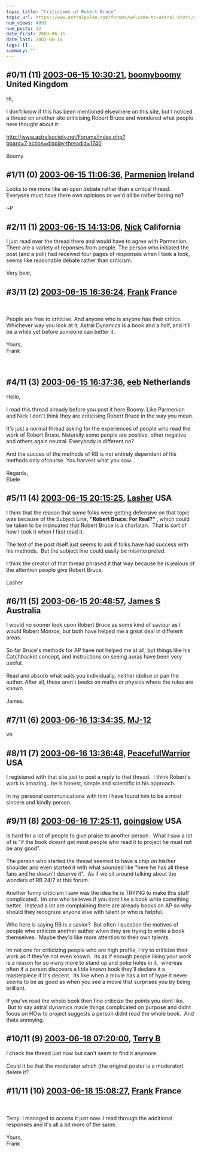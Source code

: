 ```yaml
---
topic_title: "Criticisms of Robert Bruce"
topic_url: https://www.astralpulse.com/forums/welcome-to-astral-chat!/criticisms-of-robert-bruce
num_views: 4099
num_posts: 12
date_first: 2003-06-15
date_last: 2003-06-18
tags: []
summary: ""
---
```


## \#0/11 (11) [2003-06-15 10:30:21](https://www.astralpulse.com/forums/index.php?msg=120732), [boomyboomy](https://www.astralpulse.com/forums/profile/?u=1206) United Kingdom ##
<section>
Hi,
<br>
<br>
I don't know if this has been mentioned elsewhere on this site, but I noticed a thread on another site criticising Robert Bruce and wondered what people here thought about it:
<br>
<br>
<a class="bbc_link" href="http://www.astralsociety.net/Forums/index.php?board=7;action=display;threadid=1740" rel="noopener" target="_blank">
 http://www.astralsociety.net/Forums/index.php?board=7;action=display;threadid=1740
</a>
<br>
<br>
Boomy
</section>

## \#1/11 (0) [2003-06-15 11:06:36](https://www.astralpulse.com/forums/index.php?msg=34874), [Parmenion](https://www.astralpulse.com/forums/profile/?u=1792) Ireland ##
<section>
Looks to me more like an open debate rather than a critical thread.
<br>
Everyone must have there own opinions or we'd all be rather boring no?
<br>
<br>
~P
</section>

## \#2/11 (1) [2003-06-15 14:13:06](https://www.astralpulse.com/forums/index.php?msg=34887), [Nick](https://www.astralpulse.com/forums/profile/?u=2080) California ##
<section>
I just read over the thread there and would have to agree with Parmenion. There are a variety of reponses from people. The person who initiated the post (and a poll) had received four pages of responses when I took a look, seems like reasonable debate rather than criticism.
<br>
<br>
Very best,
</section>

## \#3/11 (2) [2003-06-15 16:36:24](https://www.astralpulse.com/forums/index.php?msg=34901), [Frank](https://www.astralpulse.com/forums/profile/?u=359) France ##
<section>
<br>
<br>
People are free to criticise. And anyone who is anyone has their critics. Whichever way you look at it, Astral Dynamics is a book and a half, and it'll be a while yet before someone can better it.
<br>
<br>
Yours,
<br>
Frank
<br>
<br>
<br>
</section>

## \#4/11 (3) [2003-06-15 16:37:36](https://www.astralpulse.com/forums/index.php?msg=34902), [eeb](https://www.astralpulse.com/forums/profile/?u=1726) Netherlands ##
<section>
Hello,
<br>
<br>
I read this thread already before you post it here Boomy. Like Parmenion and Nick I don't think they are criticising Robert Bruce in the way you mean.
<br>
<br>
It's just a normal thread asking for the experiences of people who read the work of Robert Bruce. Naturally some people are positive, other negative and others again neutral. Everybody is different no?
<br>
<br>
And the succes of the methods of RB is not entirely dependent of his methods only ofcourse. You harvest what you sow...
<br>
<br>
Regards,
<br>
Ebele
</section>

## \#5/11 (4) [2003-06-15 20:15:25](https://www.astralpulse.com/forums/index.php?msg=34918), [Lasher](https://www.astralpulse.com/forums/profile/?u=2390) USA ##
<section>
I think that the reason that some folks were getting defensive on that topic was because of the Subject Line,
<b>
 "Robert Bruce: For Real?"
</b>
, which could be taken to be insinuated that Robert Bruce is a charlatan.  That is sort of how I took it when I first read it.
<br>
<br>
The text of the post itself just seems to ask if folks have had success with his methods.  But the subject line could easily be misinterpreted.
<br>
<br>
I think the creator of that thread phrased it that way because he is jealous of the attention people give Robert Bruce.
<br>
<br>
Lasher
</section>

## \#6/11 (5) [2003-06-15 20:48:57](https://www.astralpulse.com/forums/index.php?msg=34920), [James S](https://www.astralpulse.com/forums/profile/?u=759) Australia ##
<section>
I would no sooner look upon Robert Bruce as some kind of saviour as I would Robert Monroe, but both have helped me a great deal in different areas.
<br>
<br>
So far Bruce's methods for AP have not helped me at all, but things like his Catchbasket concept, and instructions on seeing auras have been very useful.
<br>
<br>
Read and absorb what suits you individually, neither idolise or pan the author. After all, these aren't books on maths or physics where the rules are known.
<br>
<br>
James.
</section>

## \#7/11 (6) [2003-06-16 13:34:35](https://www.astralpulse.com/forums/index.php?msg=34978), [MJ-12](https://www.astralpulse.com/forums/profile/?u=107)  ##
<section>
vb
</section>

## \#8/11 (7) [2003-06-16 13:36:48](https://www.astralpulse.com/forums/index.php?msg=34979), [PeacefulWarrior](https://www.astralpulse.com/forums/profile/?u=230) USA ##
<section>
I registered with that site just to post a reply to that thread.  I think Robert's work is amazing...he is honest, simple and scientific in his approach.
<br>
<br>
In my personal communications with him I have found him to be a most sincere and kindly person.
</section>

## \#9/11 (8) [2003-06-16 17:25:11](https://www.astralpulse.com/forums/index.php?msg=35003), [goingslow](https://www.astralpulse.com/forums/profile/?u=1529) USA ##
<section>
Is hard for a lot of people to give praise to another person.  What I saw a lot of is "if the book doesnt get most people who read it to project he must not be any good".
<br>
<br>
The person who started the thread seemed to have a chip on his/her shoulder and even started it with what sounded like "here he has all these fans and he doesn't deserve it".  As if we sit around talking about the wonders of RB 24/7 at this forum.
<br>
<br>
Another funny criticism I saw was the idea he is TRYING to make this stuff complicated.  Im one who believes if you dont like a book write something better.  Instead a lot are complaining there are already books on AP so why should they recognize anyone else with talent or who is helpful.
<br>
<br>
Who here is saying RB is a savior?  But often I question the motives of people who criticize another author when they are trying to write a book themselves.  Maybe they'd like more attention to their own talents.
<br>
<br>
Im not one for criticizing people who are high profile, I try to criticize their work as if they're not even known.  Its as if enough people liking your work is a reason for so many more to stand up and poke holes in it.  whereas often if a person discovers a little known book they'll declare it a masterpiece if it's decent.  Its like when a movie has a lot of hype it never seems to be as good as when you see a movie that surprises you by being brilliant.
<br>
<br>
If you've read the whole book then fine criticize the points you dont like.  But to say astral dynamics made things complicated on purpose and didnt focus on HOw to project suggests a person didnt read the whole book.  And thats annoying.
</section>

## \#10/11 (9) [2003-06-18 07:20:00](https://www.astralpulse.com/forums/index.php?msg=35217), [Terry B](https://www.astralpulse.com/forums/profile/?u=2199)  ##
<section>
I check the thread just now but can't seem to find it anymore.
<br>
<br>
Could it be that the moderator which (the original poster is a moderator) delete it?
</section>

## \#11/11 (10) [2003-06-18 15:08:27](https://www.astralpulse.com/forums/index.php?msg=35270), [Frank](https://www.astralpulse.com/forums/profile/?u=359) France ##
<section>
<br>
<br>
Terry: I managed to access it just now. I read through the additional responses and it's all a bit more of the same.
<br>
<br>
Yours,
<br>
Frank
<br>
<br>
<br>
</section>